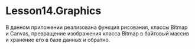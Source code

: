 # Lesson14.Graphics

В данном приложении реализована функция рисования, классы Bitmap и Canvas, превращение изображения класса Bitmap в байтовый массив и хранение его в базе данных и обратно.
